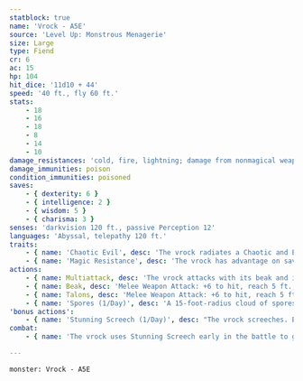 ```yaml
---
statblock: true
name: 'Vrock - A5E'
source: 'Level Up: Monstrous Menagerie'
size: Large
type: Fiend
cr: 6
ac: 15
hp: 104
hit_dice: '11d10 + 44'
speed: '40 ft., fly 60 ft.'
stats:
    - 18
    - 16
    - 18
    - 8
    - 14
    - 10
damage_resistances: 'cold, fire, lightning; damage from nonmagical weapons'
damage_immunities: poison
condition_immunities: poisoned
saves:
    - { dexterity: 6 }
    - { intelligence: 2 }
    - { wisdom: 5 }
    - { charisma: 3 }
senses: 'darkvision 120 ft., passive Perception 12'
languages: 'Abyssal, telepathy 120 ft.'
traits:
    - { name: 'Chaotic Evil', desc: 'The vrock radiates a Chaotic and Evil aura.' }
    - { name: 'Magic Resistance', desc: 'The vrock has advantage on saving throws against spells and magical effects.' }
actions:
    - { name: Multiattack, desc: 'The vrock attacks with its beak and its talons.' }
    - { name: Beak, desc: 'Melee Weapon Attack: +6 to hit, reach 5 ft., one target. Hit: 10 (2d6 + 3) piercing damage. If the vrock has advantage on the attack roll, it deals an additional 7 (2d6) damage.' }
    - { name: Talons, desc: 'Melee Weapon Attack: +6 to hit, reach 5 ft., one target. Hit: 14 (2d10 + 3) slashing damage.' }
    - { name: 'Spores (1/Day)', desc: 'A 15-foot-radius cloud of spores emanates from the vrock, spreading around corners. Each creature in the area makes a DC 14 Constitution saving throw, becoming poisoned for 1 minute on a failure. While poisoned in this way, the target takes ongoing 5 (1d10) poison damage. The target repeats the saving throw at the end of each of its turns, ending the effect on itself on a success.' }
'bonus actions':
    - { name: 'Stunning Screech (1/Day)', desc: "The vrock screeches. Each non-demon creature within 20 feet that can hear it makes a DC 14 Constitution saving throw. On a failure, it is stunned until the end of the vrock's next turn." }
combat:
    - { name: 'The vrock uses Stunning Screech early in the battle to ground flying enemies', desc: 'It attacks a stunned enemy with its beak and talons. It uses Spores when it is within range of three or more foes (ignoring devil foes, which are immune to its spores). The vrock retreats only if ordered to by a more powerful demon.' }

---
```

```statblock
monster: Vrock - A5E
```
